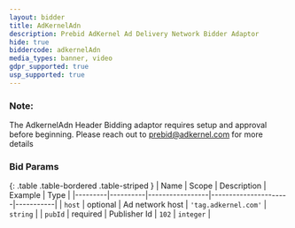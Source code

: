 ```yaml
---
layout: bidder
title: AdKernelAdn
description: Prebid AdKernel Ad Delivery Network Bidder Adaptor
hide: true
biddercode: adkernelAdn
media_types: banner, video
gdpr_supported: true
usp_supported: true
---
```


### Note:

The AdkernelAdn Header Bidding adaptor requires setup and approval before beginning. Please reach out to <prebid@adkernel.com> for more details

### Bid Params

{: .table .table-bordered .table-striped }
| Name    | Scope    | Description     | Example              | Type      |
|---------|----------|-----------------|----------------------|-----------|
| `host`  | optional | Ad network host | `'tag.adkernel.com'` | `string`  |
| `pubId` | required | Publisher Id    | `102`                | `integer` |
